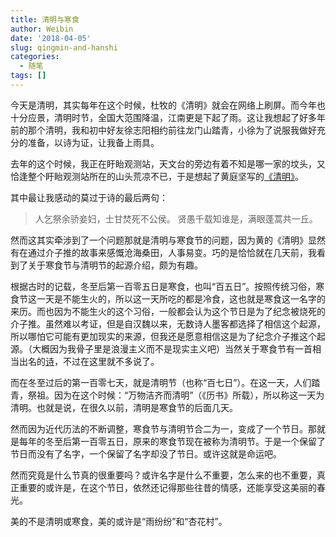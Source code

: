 ```yaml
---
title: 清明与寒食
author: Weibin
date: '2018-04-05'
slug: qingmin-and-hanshi
categories:
  - 随笔
tags: []
---
```


今天是清明，其实每年在这个时候，杜牧的《清明》就会在网络上刷屏。而今年也十分应景，清明时节，全国大范围降温，江南更是下起了雨。这让我想起了好多年前的那个清明，我和初中好友徐志阳相约前往龙门山踏青，小徐为了说服我做好充分的准备，以诗为证，让我备上雨具。


去年的这个时候，我正在盱眙观测站，天文台的旁边有着不知是哪一家的坟头，又恰逢整个盱眙观测站所在的山头荒凉不已，于是想起了黄庭坚写的[《清明》](https://baike.baidu.com/item/%E6%B8%85%E6%98%8E/8417638#viewPageContent)。

其中最让我感动的莫过于诗的最后两句：


>人乞祭余骄妾妇，士甘焚死不公侯。
贤愚千载知谁是，满眼蓬蒿共一丘。


然而这其实牵涉到了一个问题那就是清明与寒食节的问题，因为黄的《清明》显然有在通过介子推的故事来感慨沧海桑田，人事易变。巧的是恰恰就在几天前，我看到了关于寒食节与清明节的起源介绍，颇为有趣。


根据古时的记载，冬至后第一百零五日是寒食，也叫“百五日”。按照传统习俗，寒食节这一天是不能生火的，所以这一天所吃的都是冷食，这也就是寒食这一名字的来历。而也因为不能生火的这个习俗，一般都会认为这个节日是为了纪念被烧死的介子推。虽然难以考证，但是自汉魏以来，无数诗人墨客都选择了相信这个起源，所以哪怕它可能有更加现实的来源，但我还是愿意相信这是为了纪念介子推这个起源。（大概因为我骨子里是浪漫主义而不是现实主义吧）当然关于寒食节有一首相当出名的[诗](https://baike.baidu.com/item/%E5%AF%92%E9%A3%9F/2692350)，不过在这里就不多说了。


而在冬至过后的第一百零七天，就是清明节（也称“百七日”）。在这一天，人们踏青，祭祖。因为在这个时候：“万物洁齐而清明”（《历书》所载），所以称这一天为清明。也就是说，在很久以前，清明是寒食节的后面几天。


然而因为近代历法的不断调整，寒食节与清明节合二为一，变成了一个节日。那就是每年的冬至后第一百零五日，原来的寒食节现在被称为清明节。于是一个保留了节日而没有了名字，一个保留了名字却没了节日。或许这就是命运吧。

然而究竟是什么节真的很重要吗？或许名字是什么不重要，怎么来的也不重要，真正重要的或许是，在这个节日，依然还记得那些往昔的情感，还能享受这美丽的春光。

美的不是清明或寒食，美的或许是“雨纷纷”和“杏花村”。